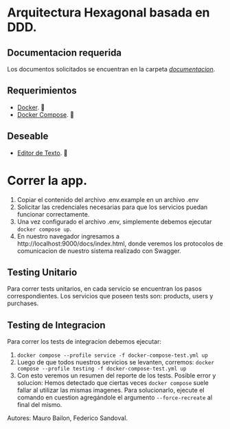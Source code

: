 # Arquitectura Hexagonal basada en DDD.

## Documentacion requerida
   Los documentos solicitados se encuentran en la carpeta *[documentacion](https://github.com/fagustin07/meliarqsoft2/tree/main/documentacion)*.
   
## Requerimientos
- [Docker](https://docs.docker.com/get-docker/). 🐳
- [Docker Compose](https://docs.docker.com/get-docker/). 🐳

## Deseable
- [Editor de Texto](http://territoriogo.blogspot.com/2018/10/que-editor-utilizar-para-programar-en-go.html). 📝

# Correr la app.
1. Copiar el contenido del archivo .env.example en un archivo .env
2. Solicitar las credenciales necesarias para que los servicios puedan funcionar correctamente.
3. Una vez configurado el archivo .env, simplemente debemos ejecutar `docker compose up`.
4. En nuestro navegador ingresamos a http://localhost:9000/docs/index.html, donde veremos los protocolos de comunicacion de nuestro sistema realizado con Swagger.

## Testing Unitario
Para correr tests unitarios, en cada servicio se encuentran los pasos correspondientes. Los servicios que poseen tests son: products, users y purchases.

## Testing de Integracion
Para correr los tests de integracion debemos ejecutar:
1. `docker compose --profile service -f docker-compose-test.yml up`
2. Luego de que todos nuestros servicios se levanten, corremos: `docker compose --profile testing -f docker-compose-test.yml up`
3. Con esto veremos un resumen del reporte de los tests.
Posible error y solucion: Hemos detectado que ciertas veces `docker compose` suele fallar al utilizar las mismas imagenes. Para solucionarlo, ejecute el comando en cuestion agregándole el argumento `--force-recreate` al final del mismo.

Autores: Mauro Bailon, Federico Sandoval.

